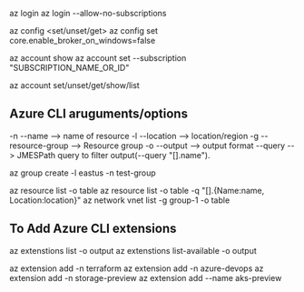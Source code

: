 
az login 
az login --allow-no-subscriptions


az config <set/unset/get>
az config set core.enable_broker_on_windows=false


az account show 
az account set --subscription "SUBSCRIPTION_NAME_OR_ID"

az account set/unset/get/show/list



## Azure CLI aruguments/options 
-n --name --> name of resource 
-l --location  --> location/region
-g --resource-group --> Resource group 
-o --output  --> output format
--query   --> JMESPath query to filter output(--query "[].name").

az group create -l eastus -n test-group 

az resource list -o table 
az resource list -o table -q "[].{Name:name, Location:location}"
az network vnet list -g group-1 -o table




## To Add Azure CLI extensions 
az extenstions list -o output
az extenstions list-available -o output 

az extension add -n terraform
az extension add -n azure-devops
az extension add -n storage-preview
az extension add --name aks-preview
